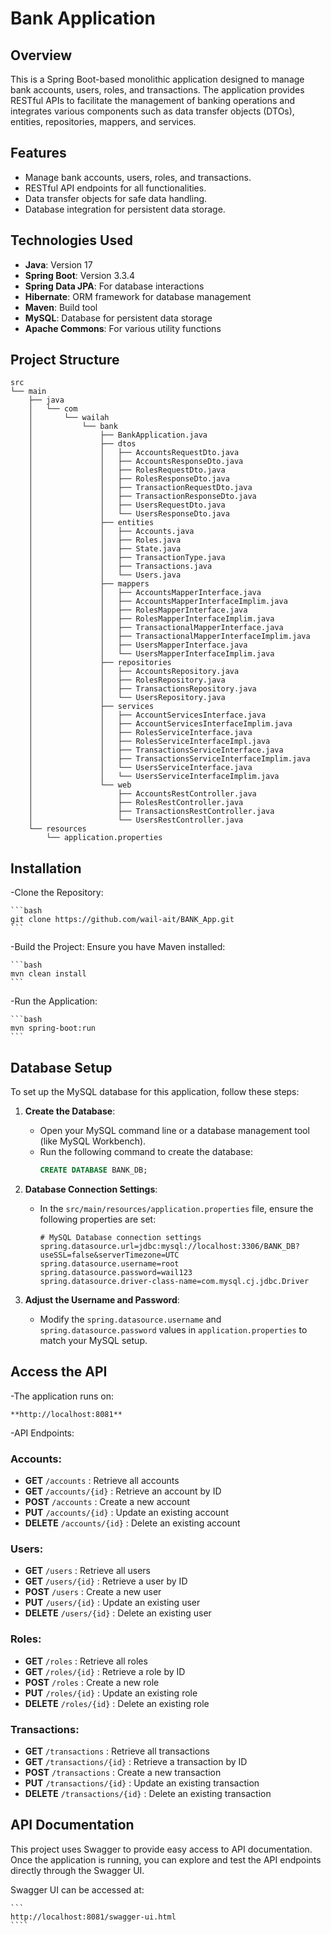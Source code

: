 # Bank Application

## Overview

This is a Spring Boot-based monolithic application designed to manage bank accounts, users, roles, and transactions.
The application provides RESTful APIs to facilitate the management of banking operations and integrates various components
such as data transfer objects (DTOs), entities, repositories, mappers, and services.

## Features

- Manage bank accounts, users, roles, and transactions.
- RESTful API endpoints for all functionalities.
- Data transfer objects for safe data handling.
- Database integration for persistent data storage.

## Technologies Used

- **Java**: Version 17
- **Spring Boot**: Version 3.3.4
- **Spring Data JPA**: For database interactions
- **Hibernate**: ORM framework for database management
- **Maven**: Build tool
- **MySQL**: Database for persistent data storage
- **Apache Commons**: For various utility functions

## Project Structure

```plaintext
src
└── main
    ├── java
    │   └── com
    │       └── wailah
    │           └── bank
    │               ├── BankApplication.java
    │               ├── dtos
    │               │   ├── AccountsRequestDto.java
    │               │   ├── AccountsResponseDto.java
    │               │   ├── RolesRequestDto.java
    │               │   ├── RolesResponseDto.java
    │               │   ├── TransactionRequestDto.java
    │               │   ├── TransactionResponseDto.java
    │               │   ├── UsersRequestDto.java
    │               │   └── UsersResponseDto.java
    │               ├── entities
    │               │   ├── Accounts.java
    │               │   ├── Roles.java
    │               │   ├── State.java
    │               │   ├── TransactionType.java
    │               │   ├── Transactions.java
    │               │   └── Users.java
    │               ├── mappers
    │               │   ├── AccountsMapperInterface.java
    │               │   ├── AccountsMapperInterfaceImplim.java
    │               │   ├── RolesMapperInterface.java
    │               │   ├── RolesMapperInterfaceImplim.java
    │               │   ├── TransactionalMapperInterface.java
    │               │   ├── TransactionalMapperInterfaceImplim.java
    │               │   ├── UsersMapperInterface.java
    │               │   └── UsersMapperInterfaceImplim.java
    │               ├── repositories
    │               │   ├── AccountsRepository.java
    │               │   ├── RolesRepository.java
    │               │   ├── TransactionsRepository.java
    │               │   └── UsersRepository.java
    │               ├── services
    │               │   ├── AccountServicesInterface.java
    │               │   ├── AccountServicesInterfaceImplim.java
    │               │   ├── RolesServiceInterface.java
    │               │   ├── RolesServiceInterfaceImpl.java
    │               │   ├── TransactionsServiceInterface.java
    │               │   ├── TransactionsServiceInterfaceImplim.java
    │               │   └── UsersServiceInterface.java
    │               │   └── UsersServiceInterfaceImplim.java
    │               └── web
    │                   ├── AccountsRestController.java
    │                   ├── RolesRestController.java
    │                   ├── TransactionsRestController.java
    │                   └── UsersRestController.java
    └── resources
        └── application.properties
````

## Installation

-Clone the Repository:
    
    ```bash
    git clone https://github.com/wail-ait/BANK_App.git
    ```

-Build the Project: Ensure you have Maven installed:

    ```bash
    mvn clean install
    ```

-Run the Application:

    ```bash
    mvn spring-boot:run
    ```

## Database Setup

To set up the MySQL database for this application, follow these steps:

1. **Create the Database**:
   - Open your MySQL command line or a database management tool (like MySQL Workbench).
   - Run the following command to create the database:
     ```sql
     CREATE DATABASE BANK_DB;
     ```

2. **Database Connection Settings**:
   - In the `src/main/resources/application.properties` file, ensure the following properties are set:
     ```properties
     # MySQL Database connection settings
     spring.datasource.url=jdbc:mysql://localhost:3306/BANK_DB?useSSL=false&serverTimezone=UTC
     spring.datasource.username=root
     spring.datasource.password=wail123
     spring.datasource.driver-class-name=com.mysql.cj.jdbc.Driver
     ```

3. **Adjust the Username and Password**:
   - Modify the `spring.datasource.username` and `spring.datasource.password` values in `application.properties` to match your MySQL setup.

## Access the API

-The application runs on:

    **http://localhost:8081**

-API Endpoints:

### Accounts:
- **GET** `/accounts` : Retrieve all accounts
- **GET** `/accounts/{id}` : Retrieve an account by ID
- **POST** `/accounts` : Create a new account
- **PUT** `/accounts/{id}` : Update an existing account
- **DELETE** `/accounts/{id}` : Delete an existing account

### Users:
- **GET** `/users` : Retrieve all users
- **GET** `/users/{id}` : Retrieve a user by ID
- **POST** `/users` : Create a new user
- **PUT** `/users/{id}` : Update an existing user
- **DELETE** `/users/{id}` : Delete an existing user

### Roles:
- **GET** `/roles` : Retrieve all roles
- **GET** `/roles/{id}` : Retrieve a role by ID
- **POST** `/roles` : Create a new role
- **PUT** `/roles/{id}` : Update an existing role
- **DELETE** `/roles/{id}` : Delete an existing role

### Transactions:
- **GET** `/transactions` : Retrieve all transactions
- **GET** `/transactions/{id}` : Retrieve a transaction by ID
- **POST** `/transactions` : Create a new transaction
- **PUT** `/transactions/{id}` : Update an existing transaction
- **DELETE** `/transactions/{id}` : Delete an existing transaction

## API Documentation
This project uses Swagger to provide easy access to API documentation.
Once the application is running, you can explore and test the API endpoints directly through the Swagger UI.

Swagger UI can be accessed at: 

    ```
    http://localhost:8081/swagger-ui.html
    ````
